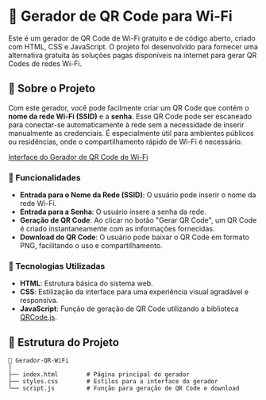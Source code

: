 # 📶 Gerador de QR Code para Wi-Fi

Este é um gerador de QR Code de Wi-Fi gratuito e de código aberto, criado com HTML, CSS e JavaScript. O projeto foi desenvolvido para fornecer uma alternativa gratuita às soluções pagas disponíveis na internet para gerar QR Codes de redes Wi-Fi.

## 📝 Sobre o Projeto

Com este gerador, você pode facilmente criar um QR Code que contém o **nome da rede Wi-Fi (SSID)** e a **senha**. Esse QR Code pode ser escaneado para conectar-se automaticamente à rede sem a necessidade de inserir manualmente as credenciais. É especialmente útil para ambientes públicos ou residências, onde o compartilhamento rápido de Wi-Fi é necessário.

[Interface do Gerador de QR Code de Wi-Fi](https://felipemzero.github.io/Wi-Fi-QR-Generator/)

### 🎯 Funcionalidades

- **Entrada para o Nome da Rede (SSID)**: O usuário pode inserir o nome da rede Wi-Fi.
- **Entrada para a Senha**: O usuário insere a senha da rede.
- **Geração de QR Code**: Ao clicar no botão "Gerar QR Code", um QR Code é criado instantaneamente com as informações fornecidas.
- **Download do QR Code**: O usuário pode baixar o QR Code em formato PNG, facilitando o uso e compartilhamento.

### 🚀 Tecnologias Utilizadas

- **HTML**: Estrutura básica do sistema web.
- **CSS**: Estilização da interface para uma experiência visual agradável e responsiva.
- **JavaScript**: Função de geração de QR Code utilizando a biblioteca [QRCode.js](https://davidshimjs.github.io/qrcodejs/).

## 📂 Estrutura do Projeto

```plaintext
📁 Gerador-QR-WiFi
│
├── index.html        # Página principal do gerador
├── styles.css        # Estilos para a interface do gerador
└── script.js         # Função para geração de QR Code e download
